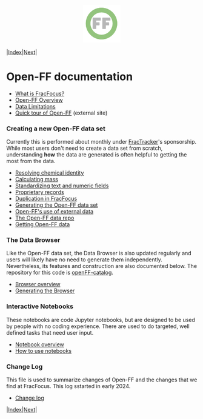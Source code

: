 <center> <img src="images/header_logo.png" width="100"/></center>
<!-- this is a test of a comment 
To do:
--->

|[Index](Top.md)|[Next](What_is_FracFocus.md)| 

# Open-FF documentation
- [What is FracFocus?](What_is_FracFocus.md)
- [Open-FF Overview](Open-FF_overview.md)
- [Data Limitations](Limitations.md)
- [Quick tour of Open-FF](https://frackingchemicaldisclosure.wordpress.com/introduction-and-tour/) (external site)
### Creating a new Open-FF data set
Currently this is performed about monthly under [FracTracker](https://www.fractracker.org/)'s sponsorship.  While most users don't need to create a data set from scratch, understanding **how** the data are generated is often helpful to getting the most from the data. 
- [Resolving chemical identity](Resolving_chemical_identity.md)
- [Calculating mass](Calculating_mass.md)
- [Standardizing text and numeric fields](Standardizing_text_fields.md)
- [Proprietary records](Proprietary_records.md)
- [Duplication in FracFocus](Duplication_in_FracFocus.md)
- [Generating the Open-FF data set](Generating_the_Open-FF_data_set.md)
- [Open-FF's use of external data](External_data_in_Open-FF.md)
- [The Open-FF data repo](The_Open-FF_data_repo.md)
- [Getting Open-FF data](Getting_Open-FF_data.md)

### The Data Browser
Like the Open-FF data set, the  Data Browser is also updated regularly and users will likely have no need to generate them independently.  Nevertheless, its features and construction are also documented below. The repository for this code is [openFF-catalog](https://github.com/gwallison/openFF-catalog).
- [Browser overview](Browser_overview.md)
- [Generating the Browser](Generating_the_Browser.md)

### Interactive Notebooks 
These notebooks are code Jupyter notebooks, but are designed to be used by people with no coding experience.  There are used to do targeted, well defined tasks that need user input.
- [Notebook overview](Notebook_overview.md)
- [How to use notebooks](How_to_use_notebooks.md)

### Change Log
This file is used to summarize changes of Open-FF and the changes that we find at FracFocus.  This log sstarted in early 2024.
- [Change log](Change_log_2024.md)

  
|[Index](Top.md)|[Next](What_is_FracFocus.md)|
